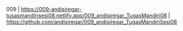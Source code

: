 
009 | https://009-andisiregar-tusasmandirisesi08.netlify.app/009_andisiregar_TugasMandiri08 | https://github.com/andisiregar/009_andisiregar_TugasMandiriSesi08
